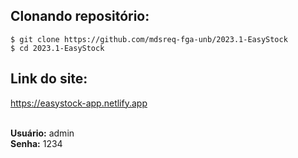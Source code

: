 ## Clonando repositório:
```
$ git clone https://github.com/mdsreq-fga-unb/2023.1-EasyStock
$ cd 2023.1-EasyStock
```
## Link do site:
<a href="https://easystock-app.netlify.app" target="_blank" rel="external">https://easystock-app.netlify.app</a>

<br><b>Usuário:</b> admin 
<br><b>Senha:</b> 1234